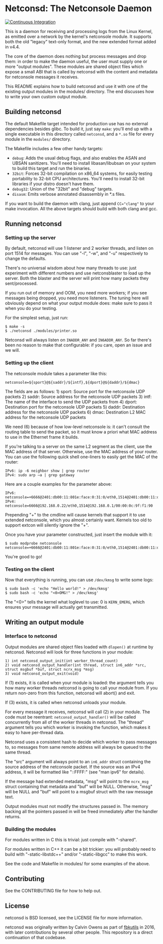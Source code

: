 # Netconsd: The Netconsole Daemon

[![Continuous Integration](https://github.com/facebook/netconsd/workflows/Continuous%20Integration/badge.svg?event=push)](https://github.com/facebook/netconsd/actions?query=workflow%3A%22Continuous+Integration%22)

This is a daemon for receiving and processing logs from the Linux Kernel, as
emitted over a network by the kernel's netconsole module. It supports both the
old "legacy" text-only format, and the new extended format added in v4.4.

The core of the daemon does nothing but process messages and drop them: in order
to make the daemon useful, the user must supply one or more "output modules".
These modules are shared object files which expose a small ABI that is called by
netconsd with the content and metadata for netconsole messages it receives.

This README explains how to build netconsd and use it with one of the existing
output modules in the modules/ directory. The end discusses how to write your
own custom output module.

## Building netconsd

The default Makefile target intended for production use has no external
dependencies besides glibc. To build it, just say `make`: you'll end up with a
single executable in this directory called `netconsd`, and a `*.so` file for every
module in the `modules/` directory.

The Makefile includes a few other handy targets:

* `debug`: Adds the usual debug flags, and also enables the ASAN and
           UBSAN sanitizers. You'll need to install libasan/libubsan on
           your system to build this target and run the binaries.
* `32bit`: Forces 32-bit compilation on x86_64 systems, for easily
           testing portability to 32-bit CPU architectures. You'll need
           to install 32-bit libraries if your distro doesn't have them.
* `debug32`: Union of the "32bit" and "debug" targets.
* `disasm`: Emits verbose annotated disassembly in *.s files.

If you want to build the daemon with clang, just append `CC="clang"` to your
make invocation. All the above targets should build with both clang and gcc.

## Running netconsd

### Setting up the server

By default, netconsd will use 1 listener and 2 worker threads, and listen on
port 1514 for messages. You can use "-l", "-w", and "-u" respectively to change
the defaults.

There's no universal wisdom about how many threads to use: just experiment with
different numbers and use netconsblaster to load up the server. Both the blaster
and the server will print how many packets they sent/processed.

If you run out of memory and OOM, you need more workers; if you see messages
being dropped, you need more listeners. The tuning here will obviously depend on
what your output module does: make sure to pass it when you do your testing.

For the simplest setup, just run:

```
$ make -s
$ ./netconsd ./modules/printer.so
```

Netconsd will always listen on `INADDR_ANY` and `IN6ADDR_ANY`. So far there's been
no reason to make that configurable: if you care, open an issue and we will.

### Setting up the client

The netconsole module takes a parameter like this:

    netconsole=${sport}@${saddr}/${intf},${dport}@${daddr}/${dmac}

The fields are as follows:
    1) sport: Source port for the netconsole UDP packets
    2) saddr: Source address for the netconsole UDP packets
    3) intf:  The name of the interface to send the UDP packets from
    4) dport: Destination port for the netconsole UDP packets
    5) daddr: Destination address for the netconsole UDP packets
    6) dmac:  Destination L2 MAC address for the netconsole UDP packets

We need (6) because of how low-level netconsole is: it can't consult the routing
table to send the packet, so it must know a priori what MAC address to use in
the Ethernet frame it builds.

If you're talking to a server on the same L2 segment as the client, use the MAC
address of that server. Otherwise, use the MAC address of your router. You can
use the following quick shell one-liners to easily get the MAC of the router:

    IPv6: ip -6 neighbor show | grep router
    IPv4: sudo arp –a | grep gateway

Here are a couple examples for the parameter above:

    IPv6: netconsole=+6666@2401:db00:11:801e:face:0:31:0/eth0,1514@2401:db00:11:d0be:face:0:1b:0/c0:8c:60:3d:0d:bc
    IPv4: netconsole=6666@192.168.0.22/eth0,1514@192.168.0.1/00:00:0c:9f:f1:90

Prepending "+" to the cmdline will cause kernels that support it to use extended
netconsole, which you almost certainly want. Kernels too old to support extcon
will silently ignore the "+".

Once you have your parameter constructed, just insert the module with it:

```
$ sudo modprobe netconsole netconsole=+6666@2401:db00:11:801e:face:0:31:0/eth0,1514@2401:db00:11:d0be:face:0:1b:0/c0:8c:60:3d:0d:bc
```

You're good to go!

### Testing on the client

Now that everything is running, you can use `/dev/kmsg` to write some logs:

```
$ sudo bash -c 'echo "Hello world!" > /dev/kmsg'
$ sudo bash -c 'echo "<0>OMG!" > /dev/kmsg'
```

The "<0>" tells the kernel what loglevel to use: 0 is `KERN_EMERG`, which ensures
your message will actually get transmitted.

## Writing an output module

### Interface to netconsd

Output modules are shared object files loaded with `dlopen()` at runtime by
netconsd. Netconsd will look for three functions in your module:

    1) int netconsd_output_init(int worker_thread_count)
    2) void netconsd_output_handler(int thread, struct in6_addr *src, struct msgbuf *buf, struct ncrx_msg *msg)
    3) void netconsd_output_exit(void)

If (1) exists, it is called when your module is loaded: the argument tells you
how many worker threads netconsd is going to call your module from. If you
return non-zero from this function, netconsd will abort() and exit.

If (3) exists, it is called when netconsd unloads your module.

For every message it receives, netconsd will call (2) in your module. The code
must be reentrant: `netconsd_output_handler()` will be called concurrently from
all of the worker threads in netconsd. The "thread" argument tells you which
worker is invoking the function, which makes it easy to have per-thread data.

Netconsd uses a consistent hash to decide which worker to pass messages to, so
messages from same remote address will always be queued to the same thread.

The "src" argument will always point to an `in6_addr` struct containing the source
address of the netconsole packet. If the source was an IPv4 address, it will be
formatted like "::FFFF:<IPv4 address>" (see "man ipv6" for details).

If the message had extended metadata, "msg" will point to the `ncrx_msg` struct
containing that metadata and "buf" will be NULL. Otherwise, "msg" will be NULL
and "buf" will point to a msgbuf struct with the raw message text.

Output modules must not modify the structures passed in. The memory backing all
the pointers passed in will be freed immediately after the handler returns.

### Building the modules

For modules written in C this is trivial: just compile with "-shared".

For modules written in C++ it can be a bit trickier: you will probably need to
build with "-static-libstdc++" and/or "-static-libgcc" to make this work.

See the code and Makefile in modules/ for some examples of the above.

## Contributing
See the CONTRIBUTING file for how to help out.

## License
netconsd is BSD licensed, see the LICENSE file for more information.

netconsd was originally written by Calvin Owens as part of
[fbkutils](https://github.com/facebookarchive/fbkutils) in 2016, with later
contributions by several other people. This repository is a direct continuation
of that codebase.

